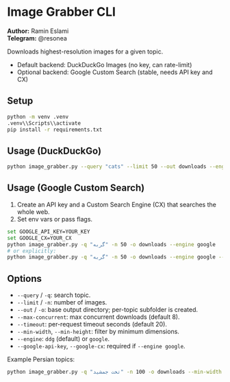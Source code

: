 # Image Grabber CLI

**Author:** Ramin Eslami  
**Telegram:** @resonea

Downloads highest-resolution images for a given topic.

- Default backend: DuckDuckGo Images (no key, can rate-limit)
- Optional backend: Google Custom Search (stable, needs API key and CX)

## Setup

```bash
python -m venv .venv
.venv\\Scripts\\activate
pip install -r requirements.txt
```

## Usage (DuckDuckGo)

```bash
python image_grabber.py --query "cats" --limit 50 --out downloads --engine ddg
```

## Usage (Google Custom Search)

1) Create an API key and a Custom Search Engine (CX) that searches the whole web.
2) Set env vars or pass flags.

```bash
set GOOGLE_API_KEY=YOUR_KEY
set GOOGLE_CX=YOUR_CX
python image_grabber.py -q "گربه" -n 50 -o downloads --engine google
# or explicitly:
python image_grabber.py -q "گربه" -n 50 -o downloads --engine google --google-api-key YOUR_KEY --google-cx YOUR_CX
```

## Options

- `--query` / `-q`: search topic.
- `--limit` / `-n`: number of images.
- `--out` / `-o`: base output directory; per-topic subfolder is created.
- `--max-concurrent`: max concurrent downloads (default 8).
- `--timeout`: per-request timeout seconds (default 20).
- `--min-width`, `--min-height`: filter by minimum dimensions.
- `--engine`: `ddg` (default) or `google`.
- `--google-api-key`, `--google-cx`: required if `--engine google`.

Example Persian topics:

```bash
python image_grabber.py -q "تخت جمشید" -n 100 -o downloads --min-width 800 --min-height 600 --engine google
```
